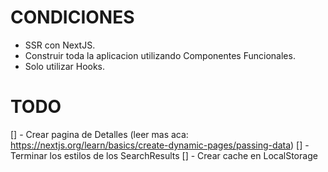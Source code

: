 # CONDICIONES

* SSR con NextJS.
* Construir toda la aplicacion utilizando Componentes Funcionales.
* Solo utilizar Hooks.

# TODO

[] - Crear pagina de Detalles (leer mas aca: https://nextjs.org/learn/basics/create-dynamic-pages/passing-data)
[] - Terminar los estilos de los SearchResults
[] - Crear cache en LocalStorage